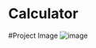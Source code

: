 # Calculator
#Project Image
![image](https://github.com/user-attachments/assets/91add209-3808-4039-8d45-e8b4c8a9c0d0)
